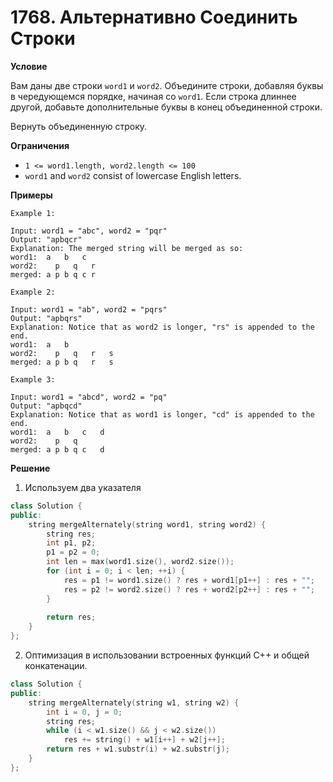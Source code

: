 # 1768. Альтернативно Соединить Строки

**Условие**

Вам даны две строки `word1` и `word2`. Объедините строки, добавляя буквы в чередующемся порядке, начиная со `word1`. Если строка длиннее другой, добавьте дополнительные буквы в конец объединенной строки.

Вернуть объединенную строку.

**Ограничения**
- `1 <= word1.length, word2.length <= 100`
- `word1` and `word2` consist of lowercase English letters.


**Примеры**
```
Example 1:

Input: word1 = "abc", word2 = "pqr"
Output: "apbqcr"
Explanation: The merged string will be merged as so:
word1:  a   b   c
word2:    p   q   r
merged: a p b q c r

Example 2:

Input: word1 = "ab", word2 = "pqrs"
Output: "apbqrs"
Explanation: Notice that as word2 is longer, "rs" is appended to the end.
word1:  a   b 
word2:    p   q   r   s
merged: a p b q   r   s

Example 3:

Input: word1 = "abcd", word2 = "pq"
Output: "apbqcd"
Explanation: Notice that as word1 is longer, "cd" is appended to the end.
word1:  a   b   c   d
word2:    p   q 
merged: a p b q c   d
```


**Решение**

1. Используем два указателя
```C++
class Solution {
public:
    string mergeAlternately(string word1, string word2) {
        string res;
        int p1, p2;
        p1 = p2 = 0;
        int len = max(word1.size(), word2.size());
        for (int i = 0; i < len; ++i) {
            res = p1 != word1.size() ? res + word1[p1++] : res + "";
            res = p2 != word2.size() ? res + word2[p2++] : res + "";
        }
        
        return res;
    }
};
```

2. Оптимизация в использовании встроенных функций C++ и общей конкатенации.
```C++
class Solution {
public:
    string mergeAlternately(string w1, string w2) {
        int i = 0, j = 0;
        string res;
        while (i < w1.size() && j < w2.size())
            res += string() + w1[i++] + w2[j++];
        return res + w1.substr(i) + w2.substr(j);
    }
};
```


 


 


